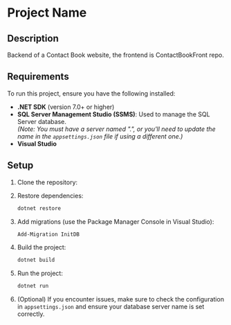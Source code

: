 # Project Name

## Description
Backend of a Contact Book website, the frontend is ContactBookFront repo.

## Requirements  
To run this project, ensure you have the following installed:  
- **.NET SDK** (version 7.0+ or higher)  
- **SQL Server Management Studio (SSMS)**: Used to manage the SQL Server database.  
  *(Note: You must have a server named ".", or you'll need to update the name in the `appsettings.json` file if using a different one.)*  
- **Visual Studio**  

## Setup

1. Clone the repository:

2. Restore dependencies:  
    ```bash  
    dotnet restore  
    ```  

3. Add migrations (use the Package Manager Console in Visual Studio):  
    ```bash  
    Add-Migration InitDB  
    ```  

4. Build the project:  
    ```bash  
    dotnet build  
    ```  

5. Run the project:  
    ```bash  
    dotnet run  
    ```

6. (Optional) If you encounter issues, make sure to check the configuration in `appsettings.json` and ensure your database server name is set correctly.

